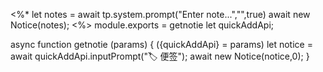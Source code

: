 <%*
let notes = await tp.system.prompt("Enter note...","",true)
await new Notice(notes);
<%>
module.exports = getnotie
let quickAddApi;

async function getnotie (params) {
    ({quickAddApi} = params) 
    let notice =  await quickAddApi.inputPrompt("🏷️ 便签");
    await new Notice(notice,0);
}